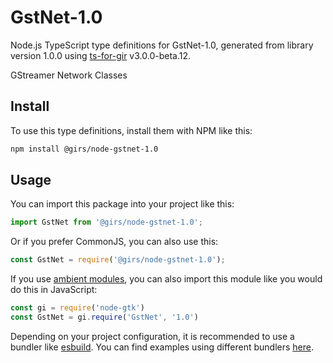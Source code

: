 
# GstNet-1.0

Node.js TypeScript type definitions for GstNet-1.0, generated from library version 1.0.0 using [ts-for-gir](https://github.com/gjsify/ts-for-gjs) v3.0.0-beta.12.

GStreamer Network Classes

## Install

To use this type definitions, install them with NPM like this:
```bash
npm install @girs/node-gstnet-1.0
```

## Usage

You can import this package into your project like this:
```ts
import GstNet from '@girs/node-gstnet-1.0';
```

Or if you prefer CommonJS, you can also use this:
```ts
const GstNet = require('@girs/node-gstnet-1.0');
```

If you use [ambient modules](https://github.com/gjsify/ts-for-gir/tree/main/packages/cli#ambient-modules), you can also import this module like you would do this in JavaScript:

```ts
const gi = require('node-gtk')
const GstNet = gi.require('GstNet', '1.0')
```

Depending on your project configuration, it is recommended to use a bundler like [esbuild](https://esbuild.github.io/). You can find examples using different bundlers [here](https://github.com/gjsify/ts-for-gir/tree/main/examples).